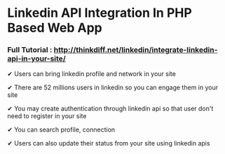 # Linkedin API Integration In PHP Based Web App

### Full Tutorial : http://thinkdiff.net/linkedin/integrate-linkedin-api-in-your-site/

✔ Users can bring linkedin profile and network in your site 

✔ There are 52 millions users in linkedin so you can engage them in your site

✔ You may create authentication through linkedin api so that user don't need to register in your site

✔ You can search profile, connection

✔ Users can also update their status from your site using linkedin apis

